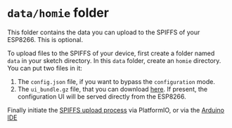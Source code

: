 `data/homie` folder
===================

This folder contains the data you can upload to the SPIFFS of your ESP8266.
This is optional.

To upload files to the SPIFFS of your device, first create a folder named `data` in your sketch directory. In this `data` folder, create an `homie` directory. You can put two files in it:

1. The `config.json` file, if you want to bypass the `configuration` mode.
2. The `ui_bundle.gz` file, that you can download [here](http://setup.homie-esp8266.marvinroger.fr/ui_bundle.gz). If present, the configuration UI will be served directly from the ESP8266.

Finally initiate the [SPIFFS upload process](http://docs.platformio.org/en/stable/platforms/espressif8266.html?highlight=spiffs#uploading-files-to-file-system-spiffs) via PlatformIO, or via the [Arduino IDE](http://esp8266.github.io/Arduino/versions/2.3.0/doc/filesystem.html#uploading-files-to-file-system)
